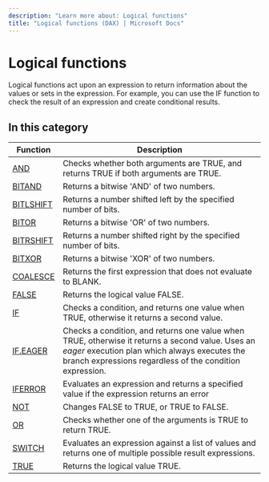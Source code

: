 ```yaml
---
description: "Learn more about: Logical functions"
title: "Logical functions (DAX) | Microsoft Docs"
---
```

# Logical functions

Logical functions act upon an expression to return information about the values or sets in the expression. For example, you can use the IF function to check the result of an expression and create conditional results.  
  
## In this category

|Function  |Description  |
|---------|---------|
|[AND](and-function-dax.md)      | Checks whether both arguments are TRUE, and returns TRUE if both arguments are TRUE.      |
|[BITAND](bitand-function-dax.md)      | Returns a bitwise 'AND' of two numbers.      |
|[BITLSHIFT](bitlshift-function-dax.md)      | Returns a number shifted left by the specified number of bits.       |
|[BITOR](bitor-function-dax.md)      | Returns a bitwise 'OR' of two numbers.       |
|[BITRSHIFT](bitrshift-function-dax.md)      | Returns a number shifted right by the specified number of bits.         |
|[BITXOR](bitxor-function-dax.md)      | Returns a bitwise 'XOR' of two numbers.        |
|[COALESCE](coalesce-function-dax.md)|Returns the first expression that does not evaluate to BLANK.|
|[FALSE](false-function-dax.md)      | Returns the logical value FALSE.         |
|[IF](if-function-dax.md)      | Checks a condition, and returns one value when TRUE, otherwise it returns a second value.        |
|[IF.EAGER](if-eager-function-dax.md)      | Checks a condition, and returns one value when TRUE, otherwise it returns a second value. Uses an *eager* execution plan which always executes the branch expressions regardless of the condition expression.        |
|[IFERROR](iferror-function-dax.md)      |  Evaluates an expression and returns a specified value if the expression returns an error       |
|[NOT](not-function-dax.md)     | Changes FALSE to TRUE, or TRUE to FALSE.          |
|[OR](or-function-dax.md)     |  Checks whether one of the arguments is TRUE to return TRUE.       |
|[SWITCH](switch-function-dax.md)      | Evaluates an expression against a list of values and returns one of multiple possible result expressions.          |
|[TRUE](true-function-dax.md)      |  Returns the logical value TRUE.         |
